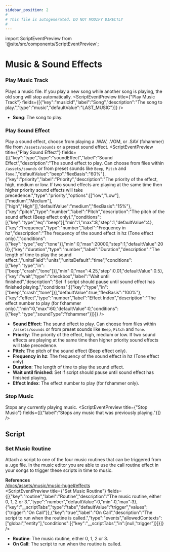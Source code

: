 ```yaml
---
sidebar_position: 2
#
# This file is autogenerated. DO NOT MODIFY DIRECTLY
#
---
```


import ScriptEventPreview from '@site/src/components/ScriptEventPreview';

# Music & Sound Effects

### Play Music Track
Plays a music file. If you play a new song while another song is playing, the old song will stop automatically.
<ScriptEventPreview title={"Play Music Track"} fields={[{"key":"musicId","label":"Song","description":"The song to play.","type":"music","defaultValue":"LAST_MUSIC"}]} />

- **Song**: The song to play.  

### Play Sound Effect
Play a sound effect, choose from playing a .WAV, .VGM, or .SAV (fxhammer) file from `/assets/sounds` or a preset sound effect.
<ScriptEventPreview title={"Play Sound Effect"} fields={[{"key":"type","type":"soundEffect","label":"Sound Effect","description":"The sound effect to play. Can choose from files within `/assets/sounds` or from preset sounds like `Beep`, `Pitch` and `Tone`.","defaultValue":"beep","flexBasis":"60%"},{"key":"priority","label":"Priority","description":"The priority of the effect, high, medium or low. If two sound effects are playing at the same time then higher priority sound effects will take precedence.","type":"priority","options":[["low","Low"],["medium","Medium"],["high","High"]],"defaultValue":"medium","flexBasis":"15%"},{"key":"pitch","type":"number","label":"Pitch","description":"The pitch of the sound effect (Beep effect only).","conditions":[{"key":"type","eq":"beep"}],"min":1,"max":8,"step":1,"defaultValue":4},{"key":"frequency","type":"number","label":"Frequency in hz","description":"The frequency of the sound effect in hz (Tone effect only).","conditions":[{"key":"type","eq":"tone"}],"min":0,"max":20000,"step":1,"defaultValue":200},{"key":"duration","type":"number","label":"Duration","description":"The length of time to play the sound effect.","unitsField":"units","unitsDefault":"time","conditions":[{"key":"type","in":["beep","crash","tone"]}],"min":0,"max":4.25,"step":0.01,"defaultValue":0.5},{"key":"wait","type":"checkbox","label":"Wait until finished","description":"Set if script should pause until sound effect has finished playing.","conditions":[{"key":"type","in":["beep","crash","tone"]}],"defaultValue":true,"flexBasis":"100%"},{"key":"effect","type":"number","label":"Effect Index","description":"The effect number to play (for fxhammer only).","min":0,"max":60,"defaultValue":0,"conditions":[{"key":"type","soundType":"fxhammer"}]}]} />

- **Sound Effect**: The sound effect to play. Can choose from files within `/assets/sounds` or from preset sounds like `Beep`, `Pitch` and `Tone`.  
- **Priority**: The priority of the effect, high, medium or low. If two sound effects are playing at the same time then higher priority sound effects will take precedence.  
- **Pitch**: The pitch of the sound effect (Beep effect only).  
- **Frequency in hz**: The frequency of the sound effect in hz (Tone effect only).  
- **Duration**: The length of time to play the sound effect.  
- **Wait until finished**: Set if script should pause until sound effect has finished playing.  
- **Effect Index**: The effect number to play (for fxhammer only).  

### Stop Music
Stops any currently playing music.
<ScriptEventPreview title={"Stop Music"} fields={[{"label":"Stops any music that was previously playing."}]} />


## Script
### Set Music Routine
Attach a script to one of the four music routines that can be triggered from a .uge file. In the music editor you are able to use the call routine effect in your songs to trigger these scripts in time to music.

**References**  
[/docs/assets/music/music-huge#effects](/docs/assets/music/music-huge#effects)  
<ScriptEventPreview title={"Set Music Routine"} fields={[{"key":"routine","label":"Routine","description":"The music routine, either 0, 1, 2 or 3.","type":"number","defaultValue":0,"min":0,"max":3},{"key":"__scriptTabs","type":"tabs","defaultValue":"trigger","values":{"trigger":"On Call"}},{"key":"true","label":"On Call","description":"The script to run when the routine is called.","type":"events","allowedContexts":["global","entity"],"conditions":[{"key":"__scriptTabs","in":[null,"trigger"]}]}]} />

- **Routine**: The music routine, either 0, 1, 2 or 3.  
- **On Call**: The script to run when the routine is called.  

